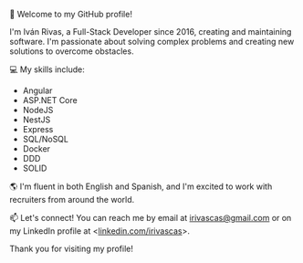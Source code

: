 👋 Welcome to my GitHub profile!

I'm Iván Rivas, a Full-Stack Developer since 2016, creating and maintaining software. I'm passionate about solving complex problems and creating new solutions to overcome obstacles.

💻 My skills include:

-   Angular
-   ASP.NET Core
-   NodeJS
-   NestJS
-   Express
-   SQL/NoSQL
-   Docker
-   DDD
-   SOLID

🌎 I'm fluent in both English and Spanish, and I'm excited to work with recruiters from around the world.

📫 Let's connect! You can reach me by email at <irivascas@gmail.com> or on my LinkedIn profile at <[linkedin.com/irivascas](https://www.linkedin.com/in/irivascas/?locale=en_US)>.

Thank you for visiting my profile!
